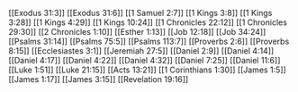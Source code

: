 [[Exodus 31:3]]
[[Exodus 31:6]]
[[1 Samuel 2:7]]
[[1 Kings 3:8]]
[[1 Kings 3:28]]
[[1 Kings 4:29]]
[[1 Kings 10:24]]
[[1 Chronicles 22:12]]
[[1 Chronicles 29:30]]
[[2 Chronicles 1:10]]
[[Esther 1:13]]
[[Job 12:18]]
[[Job 34:24]]
[[Psalms 31:14]]
[[Psalms 75:5]]
[[Psalms 113:7]]
[[Proverbs 2:6]]
[[Proverbs 8:15]]
[[Ecclesiastes 3:1]]
[[Jeremiah 27:5]]
[[Daniel 2:9]]
[[Daniel 4:14]]
[[Daniel 4:17]]
[[Daniel 4:22]]
[[Daniel 4:32]]
[[Daniel 7:25]]
[[Daniel 11:6]]
[[Luke 1:51]]
[[Luke 21:15]]
[[Acts 13:21]]
[[1 Corinthians 1:30]]
[[James 1:5]]
[[James 1:17]]
[[James 3:15]]
[[Revelation 19:16]]
